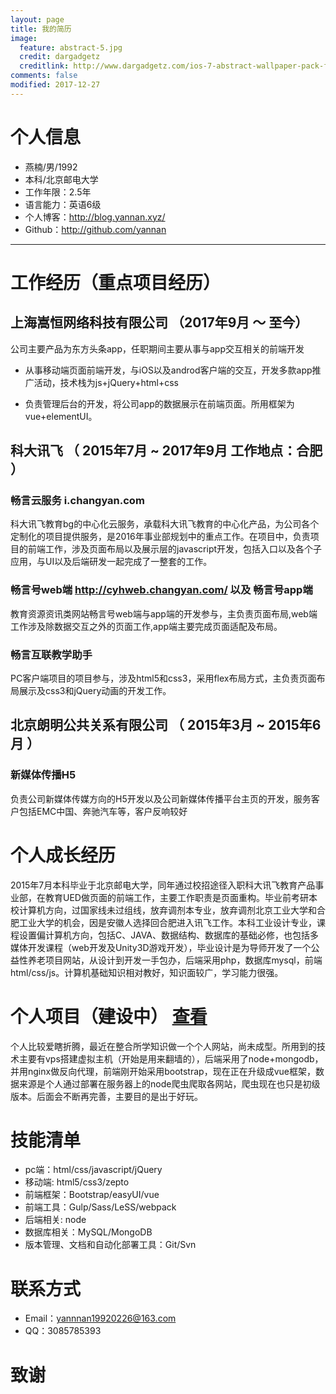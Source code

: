 ```yaml
---
layout: page
title: 我的简历
image:
  feature: abstract-5.jpg
  credit: dargadgetz
  creditlink: http://www.dargadgetz.com/ios-7-abstract-wallpaper-pack-for-iphone-5-and-ipod-touch-retina/
comments: false
modified: 2017-12-27
---
```


# 个人信息

 - 燕楠/男/1992 
 - 本科/北京邮电大学
 - 工作年限：2.5年
 - 语言能力：英语6级
 - 个人博客：http://blog.yannan.xyz/
 - Github：http://github.com/yannan



---

# 工作经历（重点项目经历）

## 上海嵩恒网络科技有限公司  （2017年9月 ～ 至今）

公司主要产品为东方头条app，任职期间主要从事与app交互相关的前端开发

 - 从事移动端页面前端开发，与iOS以及androd客户端的交互，开发多款app推广活动，技术栈为js+jQuery+html+css

 - 负责管理后台的开发，将公司app的数据展示在前端页面。所用框架为vue+elementUI。

## 科大讯飞 （ 2015年7月 ~ 2017年9月  工作地点：合肥 ）

### 畅言云服务 i.changyan.com
科大讯飞教育bg的中心化云服务，承载科大讯飞教育的中心化产品，为公司各个定制化的项目提供服务，是2016年事业部规划中的重点工作。在项目中，负责项目的前端工作，涉及页面布局以及展示层的javascript开发，包括入口以及各个子应用，与UI以及后端研发一起完成了一整套的工作。

### 畅言号web端 http://cyhweb.changyan.com/  以及  畅言号app端
教育资源资讯类网站畅言号web端与app端的开发参与，主负责页面布局,web端工作涉及除数据交互之外的页面工作,app端主要完成页面适配及布局。

### 畅言互联教学助手
PC客户端项目的项目参与，涉及html5和css3，采用flex布局方式，主负责页面布局展示及css3和jQuery动画的开发工作。

## 北京朗明公共关系有限公司 （ 2015年3月 ~ 2015年6月 ）

### 新媒体传播H5 

负责公司新媒体传媒方向的H5开发以及公司新媒体传播平台主页的开发，服务客户包括EMC中国、奔驰汽车等，客户反响较好

# 个人成长经历

2015年7月本科毕业于北京邮电大学，同年通过校招途径入职科大讯飞教育产品事业部，在教育UED做页面的前端工作，主要工作职责是页面重构。毕业前考研本校计算机方向，过国家线未过组线，放弃调剂本专业，放弃调剂北京工业大学和合肥工业大学的机会，因是安徽人选择回合肥进入讯飞工作。本科工业设计专业，课程设置偏计算机方向，包括C、JAVA、数据结构、数据库的基础必修，也包括多媒体开发课程（web开发及Unity3D游戏开发），毕业设计是为导师开发了一个公益性养老项目网站，从设计到开发一手包办，后端采用php，数据库mysql，前端html/css/js。计算机基础知识相对教好，知识面较广，学习能力很强。

# 个人项目（建设中） [查看](yannan.xyz/news)

个人比较爱瞎折腾，最近在整合所学知识做一个个人网站，尚未成型。所用到的技术主要有vps搭建虚拟主机（开始是用来翻墙的），后端采用了node+mongodb，并用nginx做反向代理，前端刚开始采用bootstrap，现在正在升级成vue框架，数据来源是个人通过部署在服务器上的node爬虫爬取各网站，爬虫现在也只是初级版本。后面会不断再完善，主要目的是出于好玩。

# 技能清单

- pc端：html/css/javascript/jQuery
- 移动端: html5/css3/zepto
- 前端框架：Bootstrap/easyUI/vue
- 前端工具：Gulp/Sass/LeSS/webpack
- 后端相关: node
- 数据库相关：MySQL/MongoDB
- 版本管理、文档和自动化部署工具：Git/Svn

# 联系方式
- Email：yannnan19920226@163.com 
- QQ：3085785393

# 致谢


